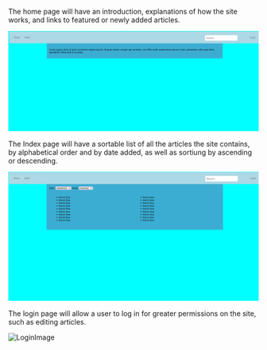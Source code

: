 The home page will have an introduction, explanations of how the site works, and links to featured or newly added articles.

![HomeImage](Images/HomeImage.png)

The Index page will have a sortable list of all the articles the site contains, by alphabetical order and by date added, as well as sortiung by ascending or descending.

![ListImage](Images/ListImage.png)

The login page will allow a user to log in for greater permissions on the site, such as editing articles.

![LoginImage](Images/LoginImages.png)
